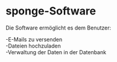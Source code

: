 # sponge-Software

Die Software ermöglicht es dem Benutzer:

  -E-Mails zu versenden
<br>
  -Dateien hochzuladen
<br>
  -Verwaltung der Daten in der Datenbank
